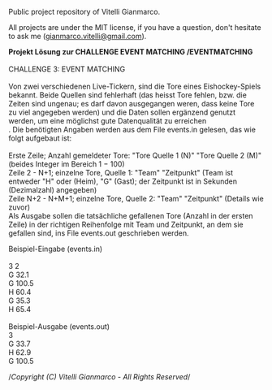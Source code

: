 Public project repository of Vitelli Gianmarco.

All projects are under the MIT license, if you have a question, don't hesitate to ask me (gianmarco.vitelli@gmail.com).

<strong>Projekt Lösung zur CHALLENGE EVENT MATCHING /EVENTMATCHING</strong><br/>
<br/>
CHALLENGE 3: EVENT MATCHING<br/>
<br/>
Von zwei verschiedenen Live-Tickern, sind die Tore eines Eishockey-Spiels bekannt. Beide Quellen sind fehlerhaft (das heisst Tore fehlen, bzw. die Zeiten sind ungenau; es darf davon ausgegangen weren, dass keine Tore zu viel angegeben werden) und die Daten sollen ergänzend genutzt werden, um eine möglichst gute Datenqualität zu erreichen<br/>.
Die benötigten Angaben werden aus dem File events.in gelesen, das wie folgt aufgebaut ist:<br/>
<br/>
Erste Zeile; Anzahl gemeldeter Tore: "Tore Quelle 1 (N)" "Tore Quelle 2 (M)" (beides Integer im Bereich 1 − 100)<br/>
Zeile 2 - N+1; einzelne Tore, Quelle 1: "Team" "Zeitpunkt" (Team ist entweder "H" oder (Heim), "G" (Gast); der Zeitpunkt ist in Sekunden (Dezimalzahl) angegeben)<br/>
Zeile N+2 - N+M+1; einzelne Tore, Quelle 2: "Team" "Zeitpunkt" (Details wie zuvor)<br/>
Als Ausgabe sollen die tatsächliche gefallenen Tore (Anzahl in der ersten Zeile) in der richtigen Reihenfolge mit Team und Zeitpunkt, an dem sie gefallen sind, ins File events.out geschrieben werden.<br/>

Beispiel-Eingabe (events.in)<br/>
<br/>
3 2<br/>
G 32.1<br/>
G 100.5<br/>
H 60.4<br/>
G 35.3<br/>
H 65.4<br/>
<br/>
Beispiel-Ausgabe (events.out)
<br/>
3<br/>
G 33.7<br/>
H 62.9<br/>
G 100.5<br/>

/*Copyright (C) Vitelli Gianmarco - All Rights Reserved*/<br/>
